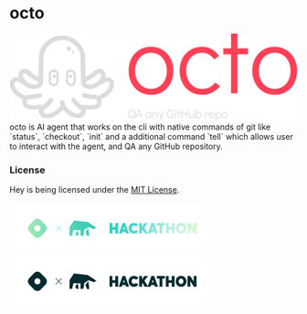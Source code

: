 # octo
<img src="media/logo-no-background.png">

<br>
octo is AI agent that works on the cli with native commands of git like `status`, `checkout`, `init` and a additional command `tell` which allows user to interact with the agent, and QA any GitHub repository.

### License
Hey is being licensed under the [MIT License](https://github.com/pranavvp16/octo/blob/master/LICENSE).

<img src="media/badge-dark.svg#gh-dark-mode-only" width=350 height=90>
<img src="media/badge-light.svg#gh-light-mode-only" width=350 height=90>
